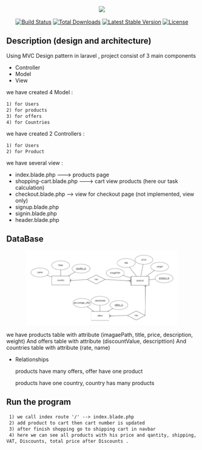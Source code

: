 <p align="center"><a href="https://laravel.com" target="_blank"><img src="https://raw.githubusercontent.com/laravel/art/master/logo-lockup/5%20SVG/2%20CMYK/1%20Full%20Color/laravel-logolockup-cmyk-red.svg" width="400"></a></p>

<p align="center">
<a href="https://travis-ci.org/laravel/framework"><img src="https://travis-ci.org/laravel/framework.svg" alt="Build Status"></a>
<a href="https://packagist.org/packages/laravel/framework"><img src="https://img.shields.io/packagist/dt/laravel/framework" alt="Total Downloads"></a>
<a href="https://packagist.org/packages/laravel/framework"><img src="https://img.shields.io/packagist/v/laravel/framework" alt="Latest Stable Version"></a>
<a href="https://packagist.org/packages/laravel/framework"><img src="https://img.shields.io/packagist/l/laravel/framework" alt="License"></a>
</p>

## Description (design and architecture)
 Using MVC Design pattern in laravel , project consist of 3 main components 
 
  - Controller
  - Model
  - View
 
 we have created 4 Model :

    1) for Users 
    2) for products
    3) for offers
    4) for Countries
 we have created 2 Controllers :

    1) for Users 
    2) for Product
 
 we have several view :
 
   - index.blade.php --->   products page 
   - shopping-cart.blade.php ---> cart view products (here our task calculation)
   - checkout.blade.php --> view for checkout page (not implemented, view only)
   - signup.blade.php
   - signin.blade.php
   - header.blade.php
 
## DataBase

 <p align="center">   <img src="https://github.com/salsabil77115/shopping_cart/blob/master/ERD.png" width="400">
 </p>
 we have products table with attribute (imagaePath, title, price, description, weight)
        And offers table with attribute (discountValue, descripttion)
        And countries table with attribute (rate, name)
        
 - Relationships 
 
    products have many offers, offer have  one product
     
    products have one country, country has many products

## Run the program 

     1) we call index route '/' --> index.blade.php 
     2) add product to cart then cart number is updated 
     3) after finish shopping go to shipping cart in navbar
     4) here we can see all products with his price and qantity, shipping, VAT, Discounts, total price after Discounts .




